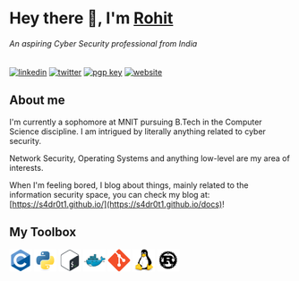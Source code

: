 # Hey there :wave:, I'm [Rohit](https://s4dr0t1.github.io/)

<h6>An aspiring Cyber Security professional from India</h6>

<p>
<!-- LinkedIn -->
<a href="https://www.linkedin.com/in/rohitdhill/" target="blank"><img align="center" src="https://img.shields.io/badge/rohitdhill-0077B5?style=for-the-badge&logo=linkedin&logoColor=white&style=social&label=LinkedIn" alt="linkedin"></a>
<!-- Twitter -->
<a href="https://twitter.com/s4dr0t1" target="blank"><img align="center" src="https://img.shields.io/badge/s4dr0t1-0077B5?style=for-the-badge&logo=twitter&logoColor=white&style=social&label=Twitter" alt="twitter"></a>
<!-- Keybase PGP -->
<a href="https://keybase.io/s4dr0t1"><img align="center" src="https://img.shields.io/keybase/pgp/s4dr0t1?logo=keybase&logoColor=white&label=pgp" alt="pgp key"></a>
<!-- website -->
<a href="https://s4dr0t1.github.io/"><img align="center" src="https://img.shields.io/badge/s4dr0t1.github.io-0077B5?style=for-the-badge&logo=About.me&logoColor=white&style=social&label=website" alt="website"></a>

</p>


## About me

I'm currently a sophomore at MNIT pursuing B.Tech in the Computer Science discipline. I am intrigued by literally anything related to cyber security.

Network Security, Operating Systems and anything low-level are my area of interests.

When I'm feeling bored, I blog about things, mainly related to the information security space, you can check my blog at: [https://s4dr0t1.github.io/](https://s4dr0t1.github.io/docs)!

## My Toolbox

<p align="left">

<!-- C Language -->
<img src="https://raw.githubusercontent.com/devicons/devicon/master/icons/c/c-original.svg" alt="c" width="40" height="40"/> 

<!-- Python -->
<img src="https://raw.githubusercontent.com/devicons/devicon/master/icons/python/python-original.svg" alt="python" width="40" height="40"/> 

<!-- Bash -->
<img src="https://raw.githubusercontent.com/devicons/devicon/master/icons/bash/bash-original.svg" alt="bash" width="40" height="40"/> 

<!-- Docker -->
<img src="https://raw.githubusercontent.com/devicons/devicon/master/icons/docker/docker-original.svg" alt="docker" width="40" height="40"/> 

<!-- Git -->
<img src="https://raw.githubusercontent.com/devicons/devicon/master/icons/git/git-original.svg" alt="git" width="40" height="40"/> 

<!-- Linux -->
<img src="https://raw.githubusercontent.com/devicons/devicon/master/icons/linux/linux-original.svg" alt="linux" width="40" height="40"/> 
  
<!-- Linux -->
<img src="https://raw.githubusercontent.com/devicons/devicon/master/icons/rust/rust-plain.svg" alt="rust" width="40" height="40"/> 

</p>
